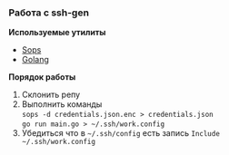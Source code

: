 ### Работа с ssh-gen



**Используемые утилиты**

- [Sops](https://github.com/mozilla/sops/releases)
- [Golang](https://golang.org/doc/install)

**Порядок работы**

1. Склонить репу
2. Выполнить команды  
    `sops -d credentials.json.enc > credentials.json`  
    `go run main.go > ~/.ssh/work.config`
3. Убедиться что в `~/.ssh/config` есть запись `Include ~/.ssh/work.config`

